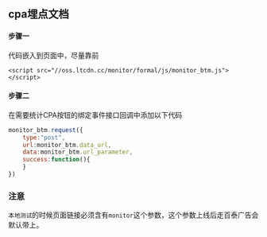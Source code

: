## cpa埋点文档

#### 步骤一

代码嵌入到页面中，尽量靠前

```
<script src="//oss.ltcdn.cc/monitor/formal/js/monitor_btm.js"></script>
```



#### 步骤二

在需要统计CPA按钮的绑定事件接口回调中添加以下代码

```javascript
monitor_btm.request({
    type:"post",
    url:monitor_btm.data_url,
    data:monitor_btm.url_parameter,
    success:function(){
    }
})
```



### 注意

`本地测试`的时候页面链接必须含有`monitor`这个参数，这个参数上线后走百泰广告会默认带上。

